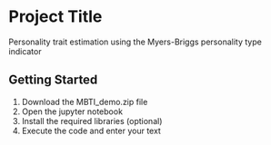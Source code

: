 # Project Title

Personality trait estimation using the Myers-Briggs personality type indicator

## Getting Started

1. Download the MBTI_demo.zip file
2. Open the jupyter notebook 
3. Install the required libraries (optional)
4. Execute the code and enter your text
